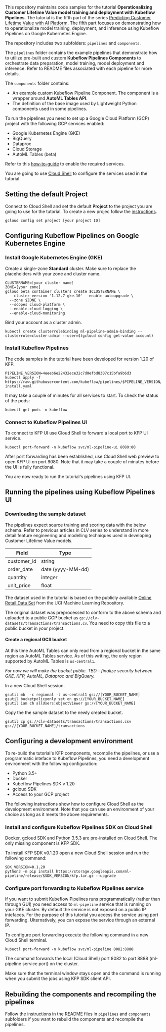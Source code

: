 This repository maintains code samples for the tutorial **Operationalizing Customer Lifetime Value model training and deployment with Kubeflow Pipelines**. The tutorial is the fifth part of the series [Predicting Customer Lifetime Value with AI Platform](https://cloud.google.com/solutions/machine-learning/clv-prediction-with-offline-training-intro).
The fifth part focuses on demonstrating how to operationalize model training, deployment, and inference using Kubeflow Pipelines on Google Kubernetes Engine.

The repository includes two subfolders: `pipelines` and `components`.

The `pipelines` folder contains the example pipelines that demonstrate how to utilize pre-built and custom **Kubeflow Pipelines Components** to orchestrate data preparation, model training, model deployment and inference. Refer to README files associated with each pipeline for more details.

The `components` folder contains:
- An example custom Kubeflow Pipeline Component. The component is a wrapper around **AutoML Tables API**.
- The definition of the base image used by Lightweight Python components used in some pipelines.

To run the pipelines you need to set up a Google Cloud Platform (GCP) project with the following GCP services enabled:
- Google Kubernetes Engine (GKE)
- BigQuery
- Dataproc
- Cloud Storage
- AutoML Tables (beta)

Refer to this [how-to-guide](https://cloud.google.com/apis/docs/enable-disable-apis) to enable the required services.

You are going to use [Cloud Shell](https://cloud.google.com/shell/) to configure the services used in the tutorial.

## Setting the default Project 
Connect to Cloud Shell and set the default **Project**  to the project you are going to use for the tutorial. To create a new projec follow the [instructions](https://cloud.google.com/resource-manager/docs/creating-managing-projects).


```
gcloud config set project [your project ID]

```
## Configuring Kubeflow Pipelines on Google Kubernetes Engine

### Install Google Kubernetes Engine (GKE)
Create a single-zone **Standard** cluster. Make sure to replace the placeholders with your zone and cluster name. 

```
CLUSTERNAME=[your cluster name]
ZONE=[your zone]
gcloud beta container clusters create $CLUSTERNAME \
  --cluster-version '1.12.7-gke.10' --enable-autoupgrade \
  --zone $ZONE \
  --scopes cloud-platform \
  --enable-cloud-logging \
  --enable-cloud-monitoring 
```

Bind your account as a cluster admin.
```
kubectl create clusterrolebinding ml-pipeline-admin-binding --clusterrole=cluster-admin --user=$(gcloud config get-value account)
```

### Install Kubeflow Pipelines
The code samples in the tutorial have been developed for version 1.20 of KFP.
```
PIPELINE_VERSION=4eeeb6e22432ece32c7d0efbd8307c15bfa9b6d3
kubectl apply -f https://raw.githubusercontent.com/kubeflow/pipelines/$PIPELINE_VERSION/manifests/namespaced-install.yaml
```
It may take a couple of minutes for all services to start. To check the status of the pods:
```
kubectl get pods -n kubeflow
```

### Connect to Kubeflow Pipelines UI

To connect to KFP UI use Cloud Shell to forward a local port to KFP UI service. 
```
kubectl port-forward -n kubeflow svc/ml-pipeline-ui 8080:80
```
After port forwarding has been established, use Cloud Shell web preview to open KFP UI on port 8080. Note that it may take a couple of minutes before the UI is fully functional.

You are now ready to run the tutorial's pipelines using KFP UI.

## Running the pipelines using Kubeflow Pipelines UI

### Downloading the sample dataset
The pipelines expect source training and scoring data with the below schema. Refer to previous articles in CLV series to understand in more detail feature engineering and modelling techniques used in developing Customer Lifetime Value models.

| Field | Type |
|-------|------|
| customer_id | string |
| order_date | date (yyyy-MM-dd) |
| quantity | integer |
| unit_price | float |

The dataset used in the tutorial is based on the publicly available [Online Retail Data Set](http://archive.ics.uci.edu/ml/datasets/Online+Retail) from the UCI Machine Learning Repository. 

The original dataset was preprocessed to conform to the above schema and uploaded to a public GCP bucket as `gs://clv-datasets/transactions/transactions.cv`. You need to copy this file to a public bucket in *your* project.

#### Create a regional GCS bucket
At this time AutoML Tables can only read from a regional bucket in the same region as AutoML Tables service. As of this writing, the only region supported by AutoML Tables is `us-central1`.

*For now we will make the bucket public. TBD - finalize security between GKE, KFP, AutoML, Dataproc and BigQuery.*

In a new Cloud Shell session.

```
gsutil mb  -c regional -l us-central1 gs://[YOUR_BUCKET_NAME]
gsutil bucketpolicyonly set on gs://[YOUR_BUCKET_NAME]
gsutil iam ch allUsers:objectViewer gs://[YOUR_BUCKET_NAME]
```

Copy the the sample dataset to the newly created bucket.
```
gsutil cp gs://clv-datasets/transactions/transactions.csv gs://[YOUR_BUCKET_NAME]/transactions
```


## Configuring a development environment

To re-build the tutorial's KFP components, recompile the pipelines, or use a programmatic inteface to Kubeflow Pipelines, you need a development environment with the following configuration:
- Python 3.5+
- Docker
- Kubeflow Pipelines SDK v 1.20
- gcloud SDK
- Access to your GCP project

The following instructions show how to configure Cloud Shell as the development environment. Note that you can use an environment of your choice as long as it meets the above requirements.


### Install and configure Kubeflow Pipelines SDK on Cloud Shell
Docker, gcloud SDK and Python 3.5.3 are pre-installed on Cloud Shell. The only missing component is KFP SDK.


To install KFP SDK v0.1.20 open a new Cloud Shell session and run the following command:
```
SDK_VERSION=0.1.20
python3 -m pip install https://storage.googleapis.com/ml-pipeline/release/$SDK_VERSION/kfp.tar.gz --upgrade
```

### Configure port forwarding to Kubeflow Pipelines service 
If you want to submit Kubeflow Pipelines runs programmatically (rather than through GUI) you need access to `ml-pipeline` service that is running on your GKE cluster. By default the service is not exposed on a public IP intefaces. For the purpose of this tutorial you access the service using port forwarding. Ulternatively, you can expose the service through an external IP.

To configure port forwarding execute the following command in a new Cloud Shell terminal.

```
kubectl port-forward -n kubeflow svc/ml-pipeline 8082:8888
```

The command forwards the local (Cloud Shell) port 8082 to port 8888 (ml-pipeline service port) on the cluster.

Make sure that the terminal window stays open and the command is running when you submit the jobs using KFP SDK client API.


## Rebuilding the components and recompiling the pipelines
Follow the instructions in the README files in `pipelines` and `components` subfolders if you want to rebuild the components and recompile the pipelines.




